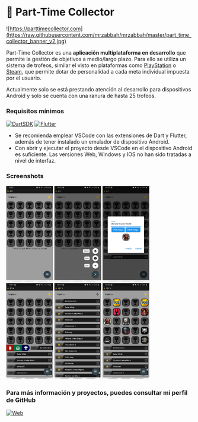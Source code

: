 # 🌟 Part-Time Collector
![https://parttimecollector.com](https://raw.githubusercontent.com/mrzabbah/mrzabbah/master/part_time_collector_banner_v2.jpg)

Part-Time Collector es una **aplicación multiplataforma en desarrollo** que permite la gestión de objetivos a medio/largo plazo. Para ello se utiliza un sistema de trofeos, similar el visto en plataformas como [PlayStation](https://www.playstation.com/en-us/support/games/how-to-earn-trophies-on-playstation--consoles/) o [Steam](https://partner.steamgames.com/doc/features/achievements#:~:text=Steam%20Stats%20and%20Achievements%20provides,in%20their%20Steam%20Community%20Profile.), que permite dotar de personalidad a cada meta individual impuesta por el usuario.

Actualmente solo se está prestando atención al desarrollo para dispositivos Android y solo se cuenta con una ranura de hasta 25 trofeos.

### Requisitos mínimos
[![DartSDK](https://img.shields.io/badge/DartSDK-2.17-318787?longCache=true&style=flat-square)](https://kotlinlang.org)
[![Flutter](https://img.shields.io/badge/Flutter-3.0.5-779f2d.svg?longCache=true&style=flat-square)](https://developer.android.com/studio)

* Se recomienda emplear VSCode con las extensiones de Dart y Flutter, además de tener instalado un emulador de dispositivo Android.
* Con abrir y ejecutar el proyecto desde VSCode en el dispositivo Android es suficiente. Las versiones Web, Windows y IOS no han sido tratadas a nivel de interfaz.

### Screenshots

<p float="left">
  <img src="https://raw.githubusercontent.com/mrzabbah/mrzabbah/master/Part-Time-Collector/time_part_collector_screenshot_01.jpeg" width="25%"/>
  <img src="https://raw.githubusercontent.com/mrzabbah/mrzabbah/master/Part-Time-Collector/time_part_collector_screenshot_02.jpeg" width="25%"/>
  <img src="https://raw.githubusercontent.com/mrzabbah/mrzabbah/master/Part-Time-Collector/time_part_collector_screenshot_03.jpeg" width="25%"/>
  <img src="https://raw.githubusercontent.com/mrzabbah/mrzabbah/master/Part-Time-Collector/time_part_collector_screenshot_04.jpeg" width="25%"/>
  <img src="https://raw.githubusercontent.com/mrzabbah/mrzabbah/master/Part-Time-Collector/time_part_collector_screenshot_05.jpeg" width="25%"/>
  <img src="https://raw.githubusercontent.com/mrzabbah/mrzabbah/master/Part-Time-Collector/time_part_collector_screenshot_06.jpeg" width="25%"/>
</p>

### Para más información y proyectos, puedes consultar mi perfil de GitHub

[![Web](https://img.shields.io/badge/GitHub-MrZabbah-9b854b?style=for-the-badge&logo=github&logoColor=white&labelColor=101010)](https://github.com/mrzabbah)
